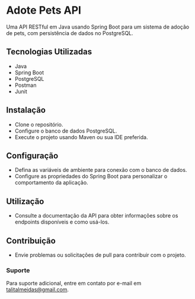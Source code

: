 # Adote Pets API

Uma API RESTful em Java usando Spring Boot para um sistema de adoção de pets, com persistência de dados no PostgreSQL.

## Tecnologias Utilizadas
- Java
- Spring Boot
- PostgreSQL
- Postman
- Junit

## Instalação
- Clone o repositório.
- Configure o banco de dados PostgreSQL.
- Execute o projeto usando Maven ou sua IDE preferida.

## Configuração
- Defina as variáveis de ambiente para conexão com o banco de dados.
- Configure as propriedades do Spring Boot para personalizar o comportamento da aplicação.

## Utilização
- Consulte a documentação da API para obter informações sobre os endpoints disponíveis e como usá-los.

## Contribuição
- Envie problemas ou solicitações de pull para contribuir com o projeto.

### Suporte
Para suporte adicional, entre em contato por e-mail em talitalmeidas@gmail.com.
